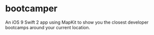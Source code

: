 # bootcamper
An iOS 9 Swift 2 app using MapKit to show you the closest developer bootcamps around your current location.
